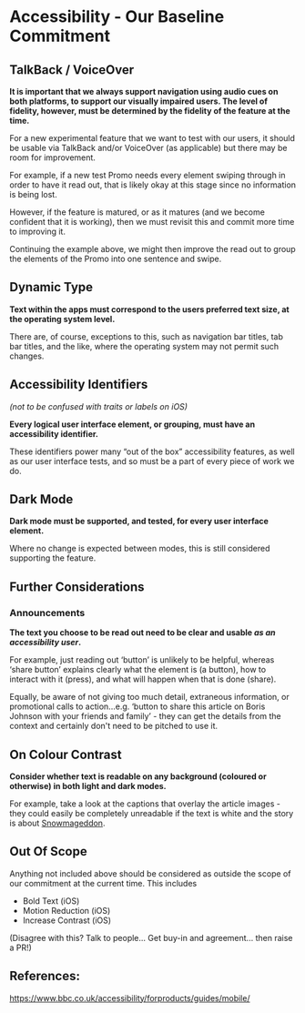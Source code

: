 # Accessibility - Our Baseline Commitment

## TalkBack / VoiceOver

**It is important that we always support navigation using audio cues on both platforms, to support our visually impaired users. The level of fidelity, however, must be determined by the fidelity of the feature at the time.**

For a new experimental feature that we want to test with our users, it should be usable via TalkBack and/or VoiceOver (as applicable) but there may be room for improvement.

For example, if a new test Promo needs every element swiping through in order to have it read out, that is likely okay at this stage since no information is being lost.

However, if the feature is matured, or as it matures (and we become confident that it is working), then we must revisit this and commit more time to improving it.

Continuing the example above, we might then improve the read out to group the elements of the Promo into one sentence and swipe.

## Dynamic Type

**Text within the apps must correspond to the users preferred text size, at the operating system level.**

There are, of course, exceptions to this, such as navigation bar titles, tab bar titles, and the like, where the operating system may not permit such changes.

## Accessibility Identifiers
*(not to be confused with traits or labels on iOS)*

**Every logical user interface element, or grouping, must have an accessibility identifier.**

These identifiers power many “out of the box” accessibility features, as well as our user interface tests, and so must be a part of every piece of work we do.

## Dark Mode

**Dark mode must be supported, and tested, for every user interface element.**

Where no change is expected between modes, this is still considered supporting the feature.

## Further Considerations

### Announcements

**The text you choose to be read out need to be clear and usable _as an accessibility user_.**

For example, just reading out ‘button’ is unlikely to be helpful, whereas ‘share button’ explains clearly what the element is (a button), how to interact with it (press), and what will happen when that is done (share).

Equally, be aware of not giving too much detail, extraneous information, or promotional calls to action...e.g. ‘button to share this article on Boris Johnson with your friends and family’ - they can get the details from the context and certainly don't need to be pitched to use it.

## On Colour Contrast

**Consider whether text is readable on any background (coloured or otherwise) in both light and dark modes.**

For example, take a look at the captions that overlay the article images - they could easily be completely unreadable if the text is white and the story is about [Snowmageddon](https://www.bbc.co.uk/bbcthree/article/f64389be-21fd-44ca-b135-d1e9f12624ee).

## Out Of Scope

Anything not included above should be considered as outside the scope of our commitment at the current time. This includes

* Bold Text (iOS)
* Motion Reduction (iOS)
* Increase Contrast (iOS)

(Disagree with this? Talk to people... Get buy-in and agreement... then raise a PR!)

## References:

https://www.bbc.co.uk/accessibility/forproducts/guides/mobile/
